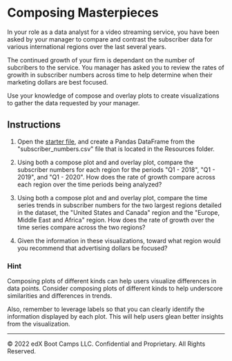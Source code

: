 # Composing Masterpieces

In your role as a data analyst for a video streaming service, you have been asked by your manager to compare and contrast the subscriber data for various international regions over the last several years.

The continued growth of your firm is dependant on the number of subcribers to the service. You manager has asked you to review the rates of growith in subscriber numbers across time to help determine when their marketing dollars are best focused.

Use your knowledge of compose and overlay plots to create visualizations to gather the data requested by your manager.

## Instructions

1. Open the [starter file](Unsolved/composing_masterpieces.ipynb), and create a Pandas DataFrame from the "subscriber_numbers.csv" file that is located in the Resources folder.

2. Using both a compose plot and and overlay plot, compare the subscriber numbers for each region for the periods "Q1 - 2018", "Q1 - 2019", and "Q1 - 2020".  How does the rate of growth compare across each region over the time periods being analyzed?

3. Using both a compose plot and and overlay plot, compare the time series trends in subscriber numbers for the two largest regions detailed in the dataset, the "United States and Canada" region and the "Europe, Middle East and Africa" region. How does the rate of growth over the time series compare across the two regions?

4. Given the information in these visualizations, toward what region would you recommend that advertising dollars be focused?

### Hint

Composing plots of different kinds can help users visualize differences in data points. Consider composing plots of different kinds to help underscore similarities and differences in trends.

Also, remember to leverage labels so that you can clearly identify the information displayed by each plot. This will help users glean better insights from the visualization.

---

© 2022 edX Boot Camps LLC. Confidential and Proprietary. All Rights Reserved.
